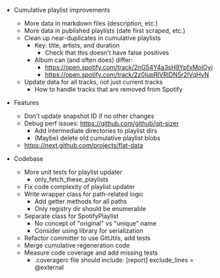 - Cumulative playlist improvements
    - More data in markdown files (description, etc.)
    - More data in published playlists (date first scraped, etc.)
    - Clean up near-duplicates in cumulative playlists
        - Key: title, artists, and duration
            - Check that this doesn't have false positives
        - Album can (and often does) differ:
            - https://open.spotify.com/track/2nG54Y4a3sH9YpfxMolOyi
            - https://open.spotify.com/track/2z0IupRlVRlDN5r2IVqHyN
    - Update data for all tracks, not just current tracks
        - How to handle tracks that are removed from Spotify

- Features
    - Don't update snapshot ID if no other changes
    - Debug perf issues: https://github.com/github/git-sizer
        - Add intermediate directories to playlist dirs
        - (Maybe) delete old cumulative playlist blobs
    - https://next.github.com/projects/flat-data

- Codebase
    - More unit tests for playlist updater
        - only_fetch_these_playlists
    - Fix code complexity of playlist updater
    - Write wrapper class for path-related logic
        - Add getter methods for all paths
        - Only registry dir should be enumerable
    - Separate class for SpotifyPlaylist
        - No concept of "original" vs "unique" name
        - Consider using library for serialization
    - Refactor committer to use GitUtils, add tests
    - Merge cumulative regeneration code
    - Measure code coverage and add missing tests
        - .coveragerc file should include:
          [report]
          exclude_lines = @external
